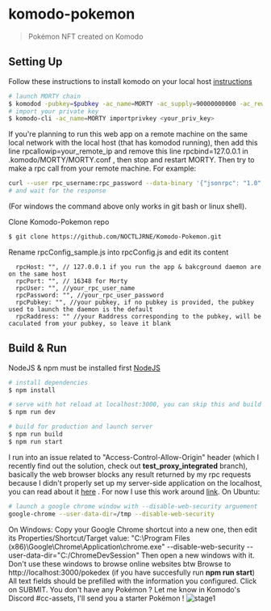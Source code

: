 # komodo-pokemon

> Pokémon NFT created on Komodo

## Setting Up
Follow these instructions to install komodo on your local host [instructions](https://docs.komodoplatform.com/notary/setup-Komodo-Notary-Node.html#install-komodo-by-compiling-it-from-source)
``` bash
# launch MORTY chain
$ komodod -pubkey=$pubkey -ac_name=MORTY -ac_supply=90000000000 -ac_reward=100000000 -ac_cc=3 -ac_staked=10 -addnode=95.217.44.58 -addnode=138.201.136.145 &
# import your private key
$ komodo-cli -ac_name=MORTY importprivkey <your_priv_key>
```
If you're planning to run this web app on a remote machine on the same local network with the local host (that has komodod running), then add this line rpcallowip=your_remote_ip and remove this line rpcbind=127.0.0.1 in .komodo/MORTY/MORTY.conf , then stop and restart MORTY.
 Then try to make a rpc call from your remote machine. For example:
 ``` bash
curl --user rpc_username:rpc_password --data-binary '{"jsonrpc": "1.0", "id":"curltest", "method": "getinfo", "params": [] }' -H 'content-type: text/plain;' http://<local_host_ip>:16348/
# and wait for the response
```
(For windows the command above only works in git bash or linux shell).

Clone Komodo-Pokemon repo
``` bash
$ git clone https://github.com/NOCTLJRNE/Komodo-Pokemon.git
```
Rename rpcConfig_sample.js into rpcConfig.js and edit its content 
```
  rpcHost: "", // 127.0.0.1 if you run the app & bakcground daemon are on the same host
  rpcPort: "", // 16348 for Morty
  rpcUser: "", //your_rpc_user_name
  rpcPassword: "", //your_rpc_user_password
  rpcPubkey: "", //your pubkey, if no pubkey is provided, the pubkey used to launch the daemon is the default
  rpcRaddress: "" //your Raddress corresponding to the pubkey, will be caculated from your pubkey, so leave it blank
```

## Build & Run
NodeJS & npm must be installed first [NodeJS](https://nodejs.org/en/)
``` bash
# install dependencies
$ npm install

# serve with hot reload at localhost:3000, you can skip this and build for production instead
$ npm run dev

# build for production and launch server
$ npm run build
$ npm run start

```
I run into an issue related to "Access-Control-Allow-Origin" header (which I recently find out the solution, check out **test_proxy_integrated** branch), basically the web browser blocks any result returned by my rpc requests because I didn't properly set up my server-side application on the localhost, you can read about it [here](https://developer.mozilla.org/en-US/docs/Web/HTTP/CORS/Errors/CORSMissingAllowOrigi) . For now I use this work around [link](https://stackoverflow.com/questions/3102819/disable-same-origin-policy-in-chrome).
On Ubuntu:
``` bash
# launch a google chrome window with --disable-web-security arguement
google-chrome --user-data-dir=/tmp --disable-web-security
````
On Windows:
Copy your Google Chrome shortcut into a new one, then edit its Properties/Shortcut/Target value: "C:\Program Files (x86)\Google\Chrome\Application\chrome.exe" --disable-web-security --user-data-dir="C:/ChromeDevSession"
Then open a new windows with it. 
Don't use these windows to browse online websites btw
Browse to http://localhost:3000/pokedex (if you have succesfully run **npm run start**)
All text fields should be prefilled with the information you configured.
Click on SUBMIT.
You don't have any Pokémon ? Let me know in Komodo's Discord #cc-assets, I'll send you a starter Pokémon !
![stage1](https://raw.githubusercontent.com/NOCTLJRNE/Komodo-Pokemon/master/img/01.JPG)
